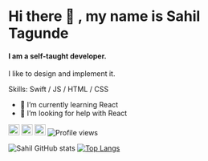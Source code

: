 # Hi there :wave: , my name is Sahil Tagunde
#### I am a self-taught developer.
I like to design and implement it.

Skills: Swift / JS / HTML / CSS

- 🌱 I’m currently learning React 
- 🤔 I’m looking for help with React 


[<img src='https://cdn.jsdelivr.net/npm/simple-icons@3.0.1/icons/github.svg' alt='github' width='22px'>](https://github.com/Tagsahil)  [<img src='https://cdn.jsdelivr.net/npm/simple-icons@3.0.1/icons/linkedin.svg' alt='linkedin' width='22px'>](https://www.linkedin.com/in/sahil-tagunde-6a9394154/)  [<img src='https://cdn.jsdelivr.net/npm/simple-icons@3.0.1/icons/twitter.svg' alt='twitter' width='22px'>](https://twitter.com/tagsahil) ![Profile views](https://gpvc.arturio.dev/Tagsahil)  

![Sahil GitHub stats](https://github-readme-stats.vercel.app/api?username=Tagsahil&theme=great-gatsby&show_icons=true)
[![Top Langs](https://github-readme-stats.vercel.app/api/top-langs/?username=Tagsahil&layout=compact&theme=great-gatsby)](https://github.com/anuraghazra/github-readme-stats)




